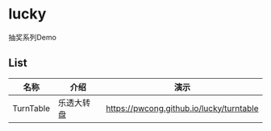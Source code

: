 # lucky
抽奖系列Demo

## List

|名称         |介绍         |演示                                        |
|-------------|-------------|-------------------------------------------|
|TurnTable    |乐透大转盘    |https://pwcong.github.io/lucky/turntable   |

